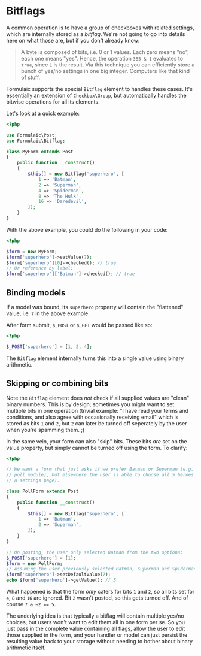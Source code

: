 # Bitflags
A common operation is to have a group of checkboxes with related settings, which
are internally stored as a _bitflag_. We're not going to go into details here on
what those are, but if you don't already know:

> A byte is composed of bits, i.e. 0 or 1 values. Each zero means "no", each one
> means "yes". Hence, the operation `385 & 1` evaluates to `true`, since `1` is
> the result. Via this technique you can efficiently store a bunch of yes/no
> settings in one big integer. Computers like that kind of stuff.

Formulaic supports the special `Bitflag` element to handles these cases. It's
essentially an extension of `Checkbox\Group`, but automatically handles the
bitwise operations for all its elements.

Let's look at a quick example:

```php
<?php

use Formulaic\Post;
use Formulaic\Bitflag;

class MyForm extends Post
{
    public function __construct()
    {
        $this[] = new Bitflag('superhero', [
            1 => 'Batman',
            2 => 'Superman',
            4 => 'Spiderman',
            8 => 'The Hulk',
            16 => 'Daredevil',
        ]);
    }
}

```

With the above example, you could do the following in your code:

```php
<?php

$form = new MyForm;
$form['superhero']->setValue(7);
$form['superhero'][0]->checked(); // true
// Or reference by label:
$form['superhero']['Batman']->checked(); // true

```

## Binding models
If a model was bound, its `superhero` property will contain the "flattened"
value, i.e. `7` in the above example.

After form submit, `$_POST` or `$_GET` would be passed like so:

```php
<?php

$_POST['superhero'] = [1, 2, 4];

```

The `Bitflag` element internally turns this into a single value using binary
arithmetic.

## Skipping or combining bits
Note the `Bitflag` element does _not_ check if all supplied values are "clean"
binary numbers. This is by design; sometimes you might want to set multiple
bits in one operation (trivial example: "I have read your terms and
conditions, and also agree with occasionally receiving email" which is stored
as bits `1` and `2`, but `2` can later be turned off seperately by the user
when you're spamming them. ;)

In the same vein, your form can also "skip" bits. These bits _are_ set on the
value property, but simply cannot be turned off using the form. To clarify:

```php
<?php

// We want a form that just asks if we prefer Batman or Superman (e.g. for some
// poll module), but elsewhere the user is able to choose all 5 heroes (e.g. on
// a settings page).

class PollForm extends Post
{
    public function __construct()
    {
        $this[] = new Bitflag('superhero', [
            1 => 'Batman',
            2 => 'Superman',
        ]);
    }
}

// On posting, the user only selected Batman from the two options:
$_POST['superhero'] = [1];
$form = new PollForm;
// Assuming the user previously selected Batman, Superman and Spiderman:
$form['superhero']->setDefaultValue(7);
echo $form['superhero']->getValue(); // 5

```

What happened is that the form _only_ caters for bits `1` and `2`, so all bits
set for `4`, `8` and `16` are ignored. Bit `2` wasn't posted, so this gets
turned off. And of course `7 & ~2 == 5`.

The underlying idea is that typically a bitflag will contain multiple yes/no
choices, but users won't want to edit them all in one form per se. So you just
pass in the complete value containing all flags, allow the user to edit those
supplied in the form, and your handler or model can just persist the resulting
value back to your storage without needing to bother about binary arithmetic
itself.

